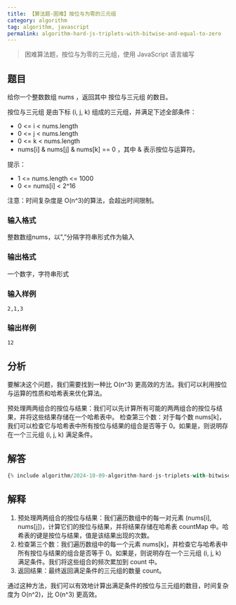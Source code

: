 ```yaml
---
title: 【算法题-困难】按位与为零的三元组
category: algorithm
tag: algorithm, javascript
permalink: algorithm-hard-js-triplets-with-bitwise-and-equal-to-zero
---
```


> 困难算法题，按位与为零的三元组，使用 JavaScript 语言编写

## 题目

给你一个整数数组 nums ，返回其中 按位与三元组 的数目。

按位与三元组 是由下标 (i, j, k) 组成的三元组，并满足下述全部条件：

* 0 <= i < nums.length
* 0 <= j < nums.length
* 0 <= k < nums.length
* nums[i] & nums[j] & nums[k] == 0 ，其中 & 表示按位与运算符。

提示：

* 1 <= nums.length <= 1000
* 0 <= nums[i] < 2^16

注意：时间复杂度是 O(n^3)的算法，会超出时间限制。

### 输入格式

整数数组nums，以",”分隔字符串形式作为输入

### 输出格式

一个数字，字符串形式

### 输入样例

```plaintext
2,1,3
```

### 输出样例

```plaintext
12
```

## 分析

要解决这个问题，我们需要找到一种比 O(n^3) 更高效的方法。我们可以利用按位与运算的性质和哈希表来优化算法。

预处理两两组合的按位与结果：我们可以先计算所有可能的两两组合的按位与结果，并将这些结果存储在一个哈希表中。
检查第三个数：对于每个数 nums[k]，我们可以检查它与哈希表中所有按位与结果的组合是否等于 0。如果是，则说明存在一个三元组 (i, j, k) 满足条件。

## 解答

```js
{% include algorithm/2024-10-09-algorithm-hard-js-triplets-with-bitwise-and-equal-to-zero.js %}
```

## 解释

1. 预处理两两组合的按位与结果：我们遍历数组中的每一对元素 (nums[i], nums[j])，计算它们的按位与结果，并将结果存储在哈希表 countMap 中。哈希表的键是按位与结果，值是该结果出现的次数。
2. 检查第三个数：我们遍历数组中的每一个元素 nums[k]，并检查它与哈希表中所有按位与结果的组合是否等于 0。如果是，则说明存在一个三元组 (i, j, k) 满足条件。我们将这些组合的频次累加到 count 中。
3. 返回结果：最终返回满足条件的三元组的数量 count。

通过这种方法，我们可以有效地计算出满足条件的按位与三元组的数目，时间复杂度为 O(n^2)，比 O(n^3) 更高效。
